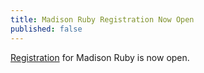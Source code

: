 ```yaml
---
title: Madison Ruby Registration Now Open
published: false
---
```


[Registration][reg] for Madison Ruby is now open.

[reg]: http://2014.madisonruby.org/
